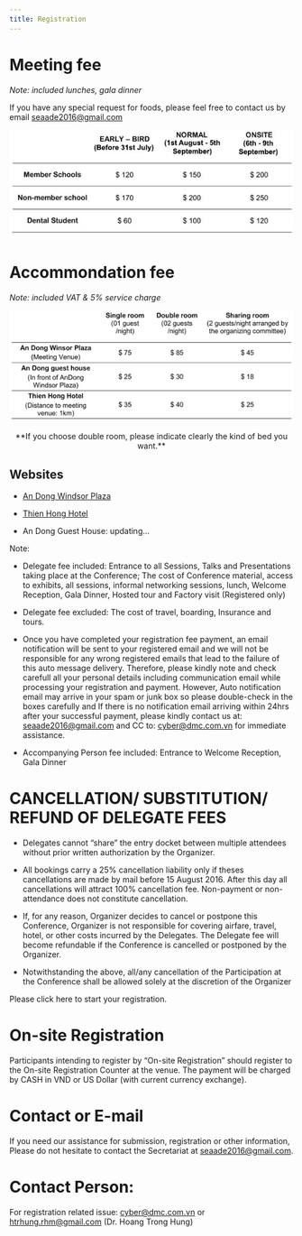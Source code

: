 ```yaml
---
title: Registration
---
```


# Meeting fee

_Note: included lunches, gala dinner_

If you have any special request for foods, please feel free to contact us by email seaade2016@gmail.com

![](/assets/registration/meeting_fee.jpg)

# Accommondation fee

_Note: included VAT & 5% service charge_

![](/assets/registration/accomondation_fee.jpg)

<center>
  **If you choose double room, please indicate clearly the kind of bed you want.**
</center>

## Websites

- [An Dong Windsor Plaza](http://windsorplazahotel.com/)

- [Thien Hong Hotel](http://www.thienhonghotel.vn/)

- An Dong Guest House: updating...

Note:

- Delegate fee included: Entrance to all Sessions, Talks and Presentations taking place at the Conference; The cost of Conference material, access to exhibits, all sessions, informal networking sessions, lunch, Welcome Reception, Gala Dinner, Hosted tour and Factory visit (Registered only)

- Delegate fee excluded: The cost of travel, boarding, Insurance and tours.

- Once you have completed your registration fee payment, an email notification will be sent to your registered email and we will not be responsible for any wrong registered emails that lead to the failure of this auto message delivery. Therefore, please kindly note and check carefull all your personal details including communication email while processing your registration and payment. However, Auto notification email may arrive in your spam or junk box so please double-check in the boxes carefully and If there is no notification email arriving within 24hrs after your successful payment, please kindly contact us at: seaade2016@gmail.com and CC to: cyber@dmc.com.vn for immediate assistance.

- Accompanying Person fee included: Entrance to Welcome Reception, Gala Dinner

# CANCELLATION/ SUBSTITUTION/ REFUND OF DELEGATE FEES

- Delegates cannot “share” the entry docket between multiple attendees without prior written authorization by the Organizer.

- All bookings carry a 25% cancellation liability only if theses cancellations are made by mail before 15 August 2016. After this day all cancellations will attract 100% cancellation fee. Non-payment or non-attendance does not constitute cancellation.

- If, for any reason, Organizer decides to cancel or postpone this Conference, Organizer is not responsible for covering airfare, travel, hotel, or other costs incurred by the Delegates. The Delegate fee will become refundable if the Conference is cancelled or postponed by the Organizer.

- Notwithstanding the above, all/any cancellation of the Participation at the Conference shall be allowed solely at the discretion of the Organizer

Please click here to start your registration.
<!---
<center>
  <a
    class="btn btn-lg btn-yellow"
    href="http://ezy.dmc.com.vn/Login.aspx?confId=14"
    target="_blank"
  >
    Online Registration
  </a>
</center>
--->
# On-site Registration

Participants intending to register by “On-site Registration” should register to the On-site Registration Counter at the venue. The payment will be charged by CASH in VND or US Dollar (with current currency exchange).

# Contact or E-mail

If you need our assistance for submission, registration or other information, Please do not hesitate to contact the Secretariat at seaade2016@gmail.com.

# Contact Person:

For registration related issue: cyber@dmc.com.vn or htrhung.rhm@gmail.com (Dr. Hoang Trong Hung)
